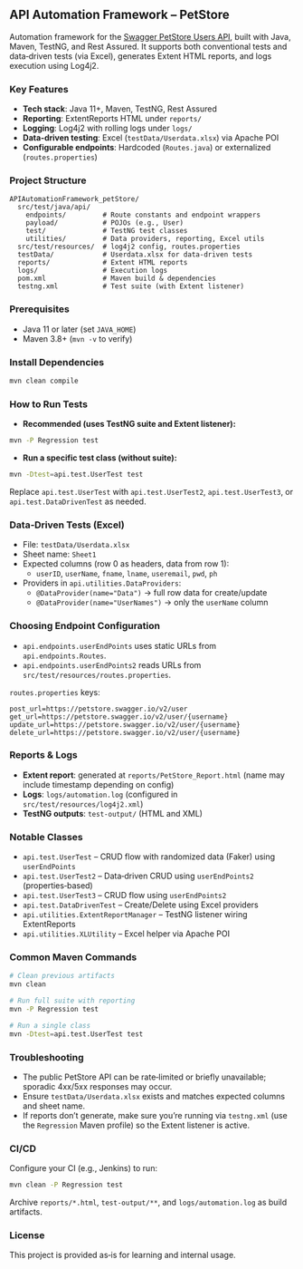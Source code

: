 ## API Automation Framework – PetStore

Automation framework for the [Swagger PetStore Users API](https://petstore.swagger.io), built with Java, Maven, TestNG, and Rest Assured. It supports both conventional tests and data‑driven tests (via Excel), generates Extent HTML reports, and logs execution using Log4j2.

### Key Features
- **Tech stack**: Java 11+, Maven, TestNG, Rest Assured
- **Reporting**: ExtentReports HTML under `reports/`
- **Logging**: Log4j2 with rolling logs under `logs/`
- **Data‑driven testing**: Excel (`testData/Userdata.xlsx`) via Apache POI
- **Configurable endpoints**: Hardcoded (`Routes.java`) or externalized (`routes.properties`)

### Project Structure
```
APIAutomationFramework_petStore/
  src/test/java/api/
    endpoints/         # Route constants and endpoint wrappers
    payload/           # POJOs (e.g., User)
    test/              # TestNG test classes
    utilities/         # Data providers, reporting, Excel utils
  src/test/resources/  # log4j2 config, routes.properties
  testData/            # Userdata.xlsx for data-driven tests
  reports/             # Extent HTML reports
  logs/                # Execution logs
  pom.xml              # Maven build & dependencies
  testng.xml           # Test suite (with Extent listener)
```

### Prerequisites
- Java 11 or later (set `JAVA_HOME`)
- Maven 3.8+ (`mvn -v` to verify)

### Install Dependencies
```bash
mvn clean compile
```

### How to Run Tests
- **Recommended (uses TestNG suite and Extent listener):**
```bash
mvn -P Regression test
```

- **Run a specific test class (without suite):**
```bash
mvn -Dtest=api.test.UserTest test
```
Replace `api.test.UserTest` with `api.test.UserTest2`, `api.test.UserTest3`, or `api.test.DataDrivenTest` as needed.

### Data‑Driven Tests (Excel)
- File: `testData/Userdata.xlsx`
- Sheet name: `Sheet1`
- Expected columns (row 0 as headers, data from row 1):
  - `userID`, `userName`, `fname`, `lname`, `useremail`, `pwd`, `ph`
- Providers in `api.utilities.DataProviders`:
  - `@DataProvider(name="Data")` → full row data for create/update
  - `@DataProvider(name="UserNames")` → only the `userName` column

### Choosing Endpoint Configuration
- `api.endpoints.userEndPoints` uses static URLs from `api.endpoints.Routes`.
- `api.endpoints.userEndPoints2` reads URLs from `src/test/resources/routes.properties`.

`routes.properties` keys:
```properties
post_url=https://petstore.swagger.io/v2/user
get_url=https://petstore.swagger.io/v2/user/{username}
update_url=https://petstore.swagger.io/v2/user/{username}
delete_url=https://petstore.swagger.io/v2/user/{username}
```

### Reports & Logs
- **Extent report**: generated at `reports/PetStore_Report.html` (name may include timestamp depending on config)
- **Logs**: `logs/automation.log` (configured in `src/test/resources/log4j2.xml`)
- **TestNG outputs**: `test-output/` (HTML and XML)

### Notable Classes
- `api.test.UserTest` – CRUD flow with randomized data (Faker) using `userEndPoints`
- `api.test.UserTest2` – Data‑driven CRUD using `userEndPoints2` (properties‑based)
- `api.test.UserTest3` – CRUD flow using `userEndPoints2`
- `api.test.DataDrivenTest` – Create/Delete using Excel providers
- `api.utilities.ExtentReportManager` – TestNG listener wiring ExtentReports
- `api.utilities.XLUtility` – Excel helper via Apache POI

### Common Maven Commands
```bash
# Clean previous artifacts
mvn clean

# Run full suite with reporting
mvn -P Regression test

# Run a single class
mvn -Dtest=api.test.UserTest test
```

### Troubleshooting
- The public PetStore API can be rate‑limited or briefly unavailable; sporadic 4xx/5xx responses may occur.
- Ensure `testData/Userdata.xlsx` exists and matches expected columns and sheet name.
- If reports don’t generate, make sure you’re running via `testng.xml` (use the `Regression` Maven profile) so the Extent listener is active.

### CI/CD
Configure your CI (e.g., Jenkins) to run:
```bash
mvn clean -P Regression test
```
Archive `reports/*.html`, `test-output/**`, and `logs/automation.log` as build artifacts.

### License
This project is provided as‑is for learning and internal usage.